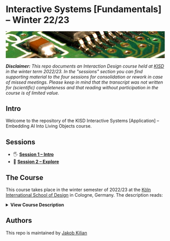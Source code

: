 # Interactive Systems [Fundamentals] –  Winter 22/23

![Close up of an integrated circuit on a pcb](img/Computer_chips_circuits_boards.jpg)

***Disclaimer:*** *This repo documents an Interaction Design course held at [KISD](https://kisd.de) in the winter term 2022/23. In the "sessions" section you can find supporting material to the four sessions for consolidation or rework in case of missed meetings. Please keep in mind that the transcript was not written for (scientific) completeness _and that reading without participation_ in the course is of limited value.*

## Intro

Welcome to the repository of the KISD Interactive Systems [Application] – Embedding AI Into Living Objects course. 

## Sessions

- 🖐 [**Session 1 – Intro**](/sessions/Session1_Intro/README.md)
- 🔭 [**Session 2 – Explore**](/sessions/Session2_Explore/README.md)



## The Course

This course takes place in the winter semester of 2022/23 at the [Köln International School of Design](https://kisd.de) in Cologne, Germany. The description reads:

<details>
<summary style="font-size:14px"><b>View Course Description</b></summary>
<p><i>
Code and algorithms are the materials from which essential aspects of our social, cultural and economic future are built. When designing these interactive systems and objects, a substantial understanding of the underlying technology (hardware) and the executed algorithm or program code (software) is essential. With the increase of such systems in everyday life, there is an increasing need to approach these topics in the context of design studies (especially in interaction/interface/product design) and to develop the ability to develop such prototypes.</i></p><p><i>
With the new "Living Objects Lab", AI (Artificial Intelligence) is now being integrated into teaching and research at KISD: there, tools, infrastructure, (research) space and supervision are available to embed "intelligent" systems in physical objects. In this way, these are transferred from the virtual "cloud" into "material" and made "alive" through meaningful human-machine interfaces. </i></p><p><i>

However, the information processing in previous AI systems was mostly outsourced to computationally powerful servers (in the "cloud"), while the object only functioned as an interface. Recently, information has also begun to be (pre)processed decentrally on the end device (e.g. a microcontroller). This process is called Edge AI/Computing, derived from the "edge" of the network / cloud. </i></p><p><i>

In this course, we first deal with the term "AI" in general, look at conceptual basics of Edge AI and talk about its pros and cons. We exemplarily enable objects to react to changes in their environment in an autonomous and hopefully intelligent way by integrating AI on the edge level. We will then close with an outlook on further AI research and development fields. </i></p><p><i>

Prerequisite for participation is the preceding "Interactive Systems [Fundamentals]" course or basic experience in programming (e.g. through an Arduino course in the Proto Lab). 
</i></p></details>

## Authors

This repo is maintained by [Jakob Kilian](https://github.com/jakobkilian)
